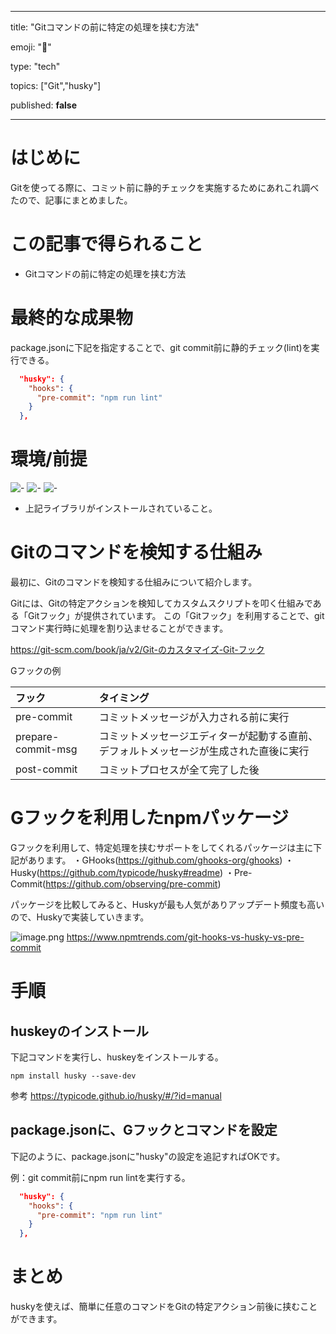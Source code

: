 ---

title: "Gitコマンドの前に特定の処理を挟む方法"

emoji: "🧐" 

type: "tech" 

topics: ["Git","husky"] 

published: **false** 

 ---



# はじめに

Gitを使ってる際に、コミット前に静的チェックを実施するためにあれこれ調べたので、記事にまとめました。

# この記事で得られること
- Gitコマンドの前に特定の処理を挟む方法

# 最終的な成果物
package.jsonに下記を指定することで、git commit前に静的チェック(lint)を実行できる。

```package.json
  "husky": {
    "hooks": {
      "pre-commit": "npm run lint"
    }
  },
```


# 環境/前提
![<LABEL>-<MESSAGE>](https://img.shields.io/badge/node-14.15.0-<COLOR>) ![<LABEL>-<MESSAGE>](https://img.shields.io/badge/npm-6.14.8-<COLOR>) ![<LABEL>-<MESSAGE>](https://img.shields.io/badge/git-2.29.2-<COLOR>)

- 上記ライブラリがインストールされていること。

# Gitのコマンドを検知する仕組み
最初に、Gitのコマンドを検知する仕組みについて紹介します。

Gitには、Gitの特定アクションを検知してカスタムスクリプトを叩く仕組みである「Gitフック」が提供されています。
この「Gitフック」を利用することで、gitコマンド実行時に処理を割り込ませることができます。

https://git-scm.com/book/ja/v2/Git-のカスタマイズ-Git-フック 

Gフックの例

| フック             | タイミング                                                   |
| :----------------- | :----------------------------------------------------------- |
| pre-commit         | コミットメッセージが入力される前に実行                       |
| prepare-commit-msg | コミットメッセージエディターが起動する直前、デフォルトメッセージが生成された直後に実行 |
| post-commit        | コミットプロセスが全て完了した後                             |

# Gフックを利用したnpmパッケージ
Gフックを利用して、特定処理を挟むサポートをしてくれるパッケージは主に下記があります。
・GHooks(https://github.com/ghooks-org/ghooks)
・Husky(https://github.com/typicode/husky#readme)
・Pre-Commit(https://github.com/observing/pre-commit)

パッケージを比較してみると、Huskyが最も人気がありアップデート頻度も高いので、Huskyで実装していきます。

![image.png](https://qiita-image-store.s3.ap-northeast-1.amazonaws.com/0/502798/ce0e5a31-5529-d41b-e5aa-d77851464bed.png)
https://www.npmtrends.com/git-hooks-vs-husky-vs-pre-commit

# 手順
## huskeyのインストール

下記コマンドを実行し、huskeyをインストールする。

```
npm install husky --save-dev
```

参考
https://typicode.github.io/husky/#/?id=manual

## package.jsonに、Gフックとコマンドを設定

下記のように、package.jsonに"husky"の設定を追記すればOKです。

例：git commit前にnpm run lintを実行する。

```package.json
  "husky": {
    "hooks": {
      "pre-commit": "npm run lint"
    }
  },
```


# まとめ

huskyを使えば、簡単に任意のコマンドをGitの特定アクション前後に挟むことができます。
